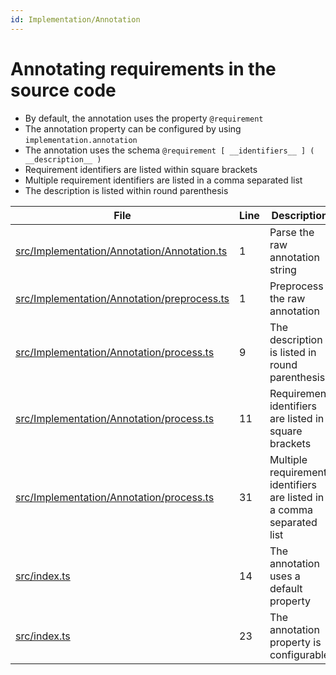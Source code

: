```yaml
---
id: Implementation/Annotation
---
```


# Annotating requirements in the source code

-   By default, the annotation uses the property `@requirement`
-   The annotation property can be configured by using `implementation.annotation`
-   The annotation uses the schema `@requirement [ __identifiers__ ] ( __description__ )`
-   Requirement identifiers are listed within square brackets
-   Multiple requirement identifiers are listed in a comma separated list
-   The description is listed within round parenthesis

<div class="tracey">

| File                                                                                                | Line | Description                                                           |
| --------------------------------------------------------------------------------------------------- | ---- | --------------------------------------------------------------------- |
| [src/Implementation/Annotation/Annotation.ts](../../src/Implementation/Annotation/Annotation.ts#L1) | 1    | Parse the raw annotation string                                       |
| [src/Implementation/Annotation/preprocess.ts](../../src/Implementation/Annotation/preprocess.ts#L1) | 1    | Preprocess the raw annotation                                         |
| [src/Implementation/Annotation/process.ts](../../src/Implementation/Annotation/process.ts#L9)       | 9    | The description is listed in round parenthesis                        |
| [src/Implementation/Annotation/process.ts](../../src/Implementation/Annotation/process.ts#L11)      | 11   | Requirement identifiers are listed in square brackets                 |
| [src/Implementation/Annotation/process.ts](../../src/Implementation/Annotation/process.ts#L31)      | 31   | Multiple requirement identifiers are listed in a comma separated list |
| [src/index.ts](../../src/index.ts#L14)                                                              | 14   | The annotation uses a default property                                |
| [src/index.ts](../../src/index.ts#L23)                                                              | 23   | The annotation property is configurable                               |

</div>
